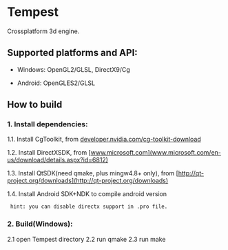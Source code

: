 Tempest
=

Crossplatform 3d engine.

## Supported platforms and API:

* Windows: OpenGL2/GLSL, DirectX9/Cg

* Android: OpenGLES2/GLSL

## How to build

### 1. Install dependencies:

 1.1. Install CgToolkit,              from [developer.nvidia.com/cg-toolkit-download](developer.nvidia.com/cg-toolkit-download)

 1.2. Install DirectXSDK,             from [www.microsoft.com](www.microsoft.com/en-us/download/details.aspx?id=6812)

 1.3. Install QtSDK(need qmake, plus mingw4.8+ only), from [http://qt-project.org/downloads](http://qt-project.org/downloads)

 1.4. Install Android SDK+NDK to compile android version

     hint: you can disable directx support in .pro file.

### 2. Build(Windows):
 2.1 open Tempest directory
 2.2 run qmake
 2.3 run make



